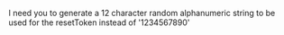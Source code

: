 I need you to generate a 12 character random alphanumeric string to be used for the resetToken instead of '1234567890'
